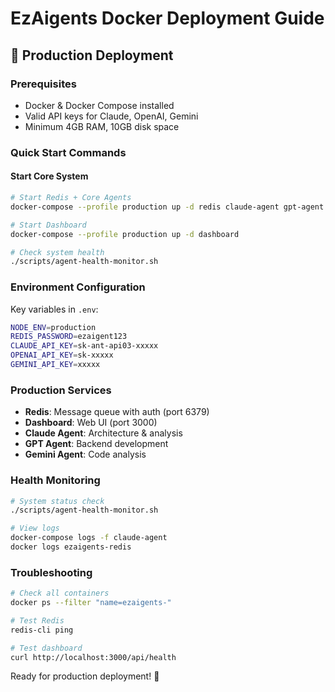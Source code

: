 # EzAigents Docker Deployment Guide

## 🚀 Production Deployment

### Prerequisites
- Docker & Docker Compose installed
- Valid API keys for Claude, OpenAI, Gemini
- Minimum 4GB RAM, 10GB disk space

### Quick Start Commands

#### Start Core System
```bash
# Start Redis + Core Agents
docker-compose --profile production up -d redis claude-agent gpt-agent gemini-agent

# Start Dashboard
docker-compose --profile production up -d dashboard

# Check system health
./scripts/agent-health-monitor.sh
```

### Environment Configuration
Key variables in `.env`:
```bash
NODE_ENV=production
REDIS_PASSWORD=ezaigent123
CLAUDE_API_KEY=sk-ant-api03-xxxxx
OPENAI_API_KEY=sk-xxxxx
GEMINI_API_KEY=xxxxx
```

### Production Services
- **Redis**: Message queue with auth (port 6379)
- **Dashboard**: Web UI (port 3000)
- **Claude Agent**: Architecture & analysis
- **GPT Agent**: Backend development
- **Gemini Agent**: Code analysis

### Health Monitoring
```bash
# System status check
./scripts/agent-health-monitor.sh

# View logs
docker-compose logs -f claude-agent
docker logs ezaigents-redis
```

### Troubleshooting
```bash
# Check all containers
docker ps --filter "name=ezaigents-"

# Test Redis
redis-cli ping

# Test dashboard
curl http://localhost:3000/api/health
```

Ready for production deployment! 🚀